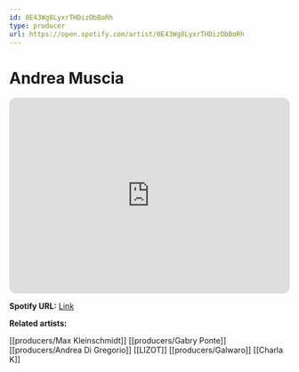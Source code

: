 ```yaml
---
id: 0E43Wg8LyxrTHDizObBoRh
type: producer
url: https://open.spotify.com/artist/0E43Wg8LyxrTHDizObBoRh
---
```

# Andrea Muscia

<iframe style="border-radius:12px" src="https://open.spotify.com/embed/artist/0E43Wg8LyxrTHDizObBoRh" width="100%" height="352" frameBorder="0" allowfullscreen="" allow="autoplay; clipboard-write; encrypted-media; fullscreen; picture-in-picture" loading="lazy"></iframe>

**Spotify URL:** [Link](https://open.spotify.com/artist/0E43Wg8LyxrTHDizObBoRh)

**Related artists:**

[[producers/Max Kleinschmidt]]
[[producers/Gabry Ponte]]
[[producers/Andrea Di Gregorio]]
[[LIZOT]]
[[producers/Galwaro]]
[[Charla K]]
